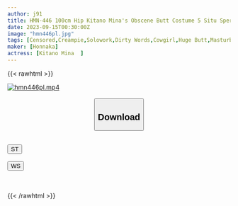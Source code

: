 ```yaml
---
author: j91
title: HMN-446 100cm Hip Kitano Mina's Obscene Butt Costume 5 Situ Sperm Bumping Induce Cum Inside Out Supreme Deca Ass Masturbation Support
date: 2023-09-15T00:30:00Z
image: "hmn446pl.jpg"
tags: [Censored,Creampie,Solowork,Dirty Words,Cowgirl,Huge Butt,Masturbation Support	 ]
maker: [Honnaka]
actress: [Kitano Mina  ]
---
```



{{< rawhtml >}}

<div class="video" data-videoid="oL6pB6LXmGtJVPR">
    <a href="javascript:;">
        <img src="https://my.j91.asia/posts/hmn446pl/hmn446pl.jpg" width="WIDTH" height="HEIGHT" alt="hmn446pl.mp4" loading="lazy">
    </a>
</div>

<script type="text/javascript" src="https://j91.asia/asset/on-demand-st.js"></script>

<br>
  <link rel="stylesheet" href="https://j91.asia/asset/bs5.css">
  
  <center>
  <button class="btn btn-primary" type="button" data-bs-toggle="collapse" data-bs-target=".multi-collapse" aria-expanded="false" aria-controls="multiCollapseExample1 multiCollapseExample2"><h2>Download</h2></button></center>
</p>
<div class="row">
  <div class="col">
    <div class="collapse multi-collapse" id="multiCollapseExample1">
      <div class="card card-body">
	      	      <br>
<div class="buttons">  
<a href="https://streamtape.to/v/oL6pB6LXmGtJVPR"><button class="btn-hover color-3"><i class="fa fa-download"></i> ST</button></a></div>
    </div>
  </div>
</div>
  <div class="col">
    <div class="collapse multi-collapse" id="multiCollapseExample2">
      <div class="card card-body">
	      <br>
<div class="buttons">
    <a href="https://wolfstream.tv/i0pzixwqn0tj"><button class="btn-hover color-9"><i class="fa fa-download"></i> WS</button></a></div>
<br><br>
      </div>
    </div>
  </div>
</div>

{{< /rawhtml >}}
